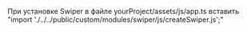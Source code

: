 При установке Swiper в файле yourProject/assets/js/app.ts вставить "import './../../public/custom/modules/swiper/js/createSwiper.js';"